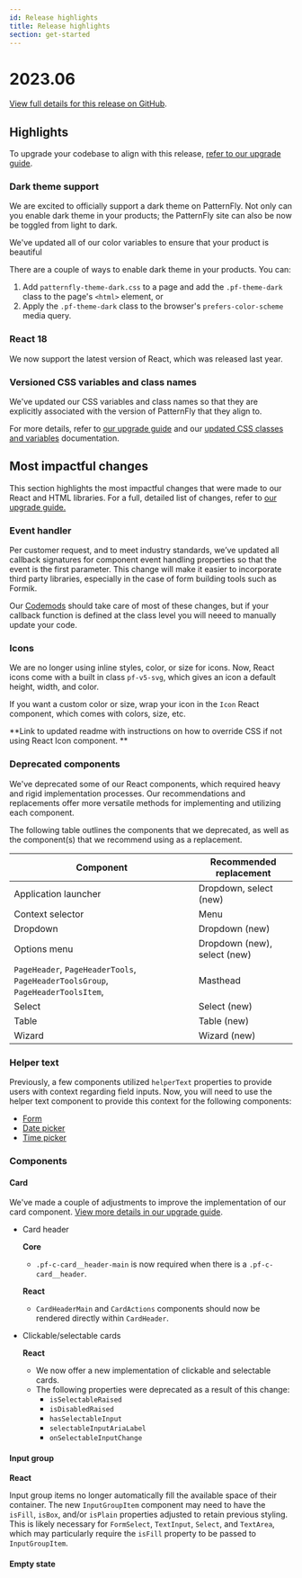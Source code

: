 ```yaml
---
id: Release highlights
title: Release highlights
section: get-started
---
```


# 2023.06
[View full details for this release on GitHub](https://github.com/patternfly/patternfly-react/releases).

## Highlights 

To upgrade your codebase to align with this release, [refer to our upgrade guide](/get-started/upgrade).

### Dark theme support
We are excited to officially support a dark theme on PatternFly. Not only  can you enable dark theme in your products; the PatternFly site can also be now be toggled from light to dark. 

We've updated all of our color variables to ensure that your product is beautiful

There are a couple of ways to enable dark theme in your products. You can: 

1. Add `patternfly-theme-dark.css` to a page and add the `.pf-theme-dark` class to the page's `<html>` element, or 
2. Apply the `.pf-theme-dark` class to the browser's `prefers-color-scheme` media query. 

### React 18
We now support the latest version of React, which was released last year. 

### Versioned CSS variables and class names
We've updated our CSS variables and class names so that they are explicitly associated with the version of PatternFly that they align to. 

For more details, refer to [our upgrade guide](/get-started/upgrade#review-and-update-variable-and-class-names) and our [updated CSS classes and variables](developer-resources/global-css-variables) documentation.

## Most impactful changes
This section highlights the most impactful changes that were made to our React and HTML libraries. For a full, detailed list of changes, refer to [our upgrade guide.](/get-started/upgrade)

### Event handler 

Per customer request, and to meet industry standards, we’ve updated all callback signatures for component event handling properties so that the event is the first parameter. This change will make it easier to incorporate third party libraries, especially in the case of form building tools such as Formik.

Our [Codemods](/get-started/upgrade#run-our-codemods) should take care of most of these changes, but if your callback function is defined at the class level you will neeed to manually update your code.

### Icons

We are no longer using inline styles, color, or size for icons. Now, React icons come with a built in class `pf-v5-svg`, which gives an icon a default height, width, and color.

If you want a custom color or size, wrap your icon in the `Icon` React component, which comes with colors, size, etc.

**Link to updated readme with instructions on how to override CSS if not using React Icon component.
**

### Deprecated components 
We've deprecated some of our React components, which required heavy and rigid implementation processes. Our recommendations and replacements offer more versatile methods for implementing and utilizing each component. 

The following table outlines the components that we deprecated, as well as the component(s) that we recommend using as a replacement.  

| Component  | Recommended replacement  |
| --- | --- |
| Application launcher  | Dropdown, select (new) |
| Context selector  | Menu   |
|  Dropdown |  Dropdown (new)  |
| Options menu  |  Dropdown (new), select (new) |
| `PageHeader`, `PageHeaderTools`, `PageHeaderToolsGroup`, `PageHeaderToolsItem`,  | Masthead   |
| Select  | Select (new)   |
|  Table | Table (new) |
| Wizard | Wizard (new) |

### **Helper text**

Previously, a few components utilized `helperText` properties to provide users with context regarding field inputs. Now, you will need to use the helper text component to provide this context for the following components:

- [Form](/get-started/upgrade#form)
- [Date picker](/get-started/upgrade#date-picker)
- [Time picker](/get-started/upgrade#time-picker)

### **Components**

#### **Card**

We've made a couple of adjustments to improve the implementation of our card component. [View more details in our upgrade guide](/get-started/upgrade#card).

- Card header

    **Core** 
    - `.pf-c-card__header-main` is now required when there is a `.pf-c-card__header`. 

    **React**
    - `CardHeaderMain` and `CardActions` components should now be rendered directly within `CardHeader`.
    

- Clickable/selectable cards

    **React** 

    - We now offer a new implementation of clickable and selectable cards. 
    - The following properties were deprecated as a result of this change: 
        - `isSelectableRaised`
        - `isDisabledRaised`
        - `hasSelectableInput`
        - `selectableInputAriaLabel`
        - `onSelectableInputChange`


#### **Input group**

**React** 
    
Input group items no longer automatically fill the available space of their container. The new `InputGroupItem` component may need to have the `isFill`, `isBox`, and/or `isPlain` properties adjusted to retain previous styling. This is likely necessary for `FormSelect`, `TextInput`, `Select`, and `TextArea`, which may particularly require the `isFill` property to be passed to `InputGroupItem`.


#### **Empty state**